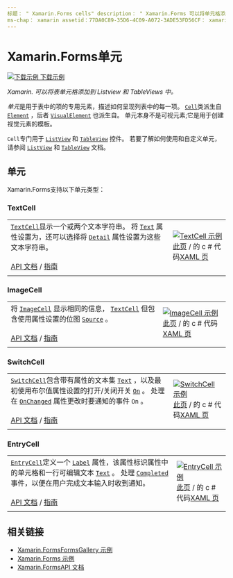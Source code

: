 ```yaml
---
标题： " Xamarin.Forms cells" description： " Xamarin.Forms 可以将单元格添加到 Listview 和 TableViews 中。 本文列出了中包含的单元 Xamarin.Forms 。
ms-chap： xamarin assetid：77DA0C89-35D6-4C09-A072-3ADE53FD56CF： xamarin 窗体作者： davidbritch： dabritch ms. 日期：01/12/2016 非 loc： [ Xamarin.Forms ， Xamarin.Essentials ]
---
```


# <a name="xamarinforms-cells"></a>Xamarin.Forms单元

[![下载示例](~/media/shared/download.png) 下载示例](https://docs.microsoft.com/samples/xamarin/xamarin-forms-samples/formsgallery)

_Xamarin. 可以将表单元格添加到 Listview 和 TableViews 中。_

*单元*是用于表中的项的专用元素，描述如何呈现列表中的每一项。 [`Cell`](xref:Xamarin.Forms.Cell)类派生自 [`Element`](xref:Xamarin.Forms.Element) ，后者 [`VisualElement`](xref:Xamarin.Forms.Element) 也派生自。 单元本身不是可视元素;它是用于创建视觉元素的模板。

`Cell`专门用于 [`ListView`](views.md#listview) 和 [`TableView`](views.md#tableview) 控件。 若要了解如何使用和自定义单元，请参阅 [`ListView`](~/xamarin-forms/user-interface/listview/index.md) 和 [`TableView`](~/xamarin-forms/user-interface/tableview.md) 文档。

## <a name="cells"></a>单元

Xamarin.Forms支持以下单元类型：

### <a name="textcell"></a>TextCell

|     |     |
| --- | --- |
| [`TextCell`](xref:Xamarin.Forms.TextCell)显示一个或两个文本字符串。 将 [`Text`](xref:Xamarin.Forms.TextCell.Text) 属性设置为，还可以选择将 [`Detail`](xref:Xamarin.Forms.TextCell.Detail) 属性设置为这些文本字符串。<br /><br />[API 文档](xref:Xamarin.Forms.TextCell)  / [指南](~/xamarin-forms/user-interface/listview/customizing-cell-appearance.md#textcell) | [![TextCell 示例](cells-images/TextCell.png "TextCell 示例")](cells-images/TextCell-Large.png#lightbox "TextCell 示例")<br />[此页](https://github.com/xamarin/xamarin-forms-samples/blob/master/FormsGallery/FormsGallery/FormsGallery/CodeExamples/TextCellDemoPage.cs)  /  的 c # 代码[XAML 页](https://github.com/xamarin/xamarin-forms-samples/blob/master/FormsGallery/FormsGallery/FormsGallery/XamlExamples/TextCellDemoPage.xaml) |
|     |     |

### <a name="imagecell"></a>ImageCell

|     |     |
| --- | --- |
| 将 [`ImageCell`](xref:Xamarin.Forms.ImageCell) 显示相同的信息， [`TextCell`](#textcell) 但包含使用属性设置的位图 [`Source`](xref:Xamarin.Forms.Image.Source) 。<br /><br />[API 文档](xref:Xamarin.Forms.ImageCell)  / [指南](~/xamarin-forms/user-interface/listview/customizing-cell-appearance.md#imagecell) | [![ImageCell 示例](cells-images/ImageCell.png "ImageCell 示例")](cells-images/ImageCell-Large.png#lightbox "ImageCell 示例")<br />[此页](https://github.com/xamarin/xamarin-forms-samples/blob/master/FormsGallery/FormsGallery/FormsGallery/CodeExamples/ImageCellDemoPage.cs)  /  的 c # 代码[XAML 页](https://github.com/xamarin/xamarin-forms-samples/blob/master/FormsGallery/FormsGallery/FormsGallery/XamlExamples/ImageCellDemoPage.xaml) |
|     |     |

### <a name="switchcell"></a>SwitchCell

|     |     |
| --- | --- |
| [`SwitchCell`](xref:Xamarin.Forms.SwitchCell)包含带有属性的文本集 [`Text`](xref:Xamarin.Forms.SwitchCell.Text) ，以及最初使用布尔值属性设置的打开/关闭开关 [`On`](xref:Xamarin.Forms.SwitchCell.On) 。 处理在 [`OnChanged`](xref:Xamarin.Forms.SwitchCell.OnChanged) 属性更改时要通知的事件 `On` 。<br /><br />[API 文档](xref:Xamarin.Forms.SwitchCell)  / [指南](~/xamarin-forms/user-interface/tableview.md#switchcell) | [![SwitchCell 示例](cells-images/SwitchCell.png "SwitchCell 示例")](cells-images/SwitchCell-Large.png#lightbox "SwitchCell 示例")<br />[此页](https://github.com/xamarin/xamarin-forms-samples/blob/master/FormsGallery/FormsGallery/FormsGallery/CodeExamples/SwitchCellDemoPage.cs)  /  的 c # 代码[XAML 页](https://github.com/xamarin/xamarin-forms-samples/blob/master/FormsGallery/FormsGallery/FormsGallery/XamlExamples/SwitchCellDemoPage.xaml) |
|     |     |

### <a name="entrycell"></a>EntryCell

|     |     |
| --- | --- |
| [`EntryCell`](xref:Xamarin.Forms.EntryCell)定义一个 [`Label`](xref:Xamarin.Forms.EntryCell.Label) 属性，该属性标识属性中的单元格和一行可编辑文本 [`Text`](xref:Xamarin.Forms.EntryCell.Text) 。 处理 [`Completed`](xref:Xamarin.Forms.EntryCell.Completed) 事件，以便在用户完成文本输入时收到通知。<br /><br />[API 文档](xref:Xamarin.Forms.EntryCell)  / [指南](~/xamarin-forms/user-interface/tableview.md#entrycell) | [![EntryCell 示例](cells-images/EntryCell.png "EntryCell 示例")](cells-images/EntryCell-Large.png#lightbox "EntryCell 示例")<br />[此页](https://github.com/xamarin/xamarin-forms-samples/blob/master/FormsGallery/FormsGallery/FormsGallery/CodeExamples/EntryCellDemoPage.cs)  /  的 c # 代码[XAML 页](https://github.com/xamarin/xamarin-forms-samples/blob/master/FormsGallery/FormsGallery/FormsGallery/XamlExamples/EntryCellDemoPage.xaml) |
|     |     |

## <a name="related-links"></a>相关链接

- [Xamarin.FormsFormsGallery 示例](https://docs.microsoft.com/samples/xamarin/xamarin-forms-samples/formsgallery)
- [Xamarin.Forms 示例](https://docs.microsoft.com/samples/browse/?products=xamarin&term=Xamarin.Forms)
- [Xamarin.FormsAPI 文档](https://docs.microsoft.com/dotnet/api/xamarin.forms?view=xamarin-forms)
